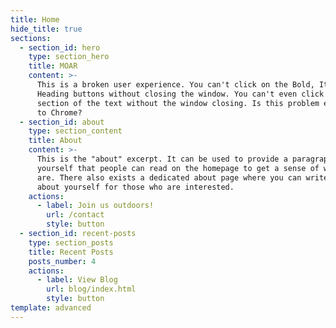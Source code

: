 ```yaml
---
title: Home
hide_title: true
sections:
  - section_id: hero
    type: section_hero
    title: MOAR
    content: >-
      This is a broken user experience. You can't click on the Bold, Italic, or
      Heading buttons without closing the window. You can't even click to a
      section of the text without the window closing. Is this problem exclusive
      to Chrome?
  - section_id: about
    type: section_content
    title: About
    content: >-
      This is the "about" excerpt. It can be used to provide a paragraph about
      yourself that people can read on the homepage to get a sense of who you
      are. There also exists a dedicated about page where you can write more
      about yourself for those who are interested.
    actions:
      - label: Join us outdoors!
        url: /contact
        style: button
  - section_id: recent-posts
    type: section_posts
    title: Recent Posts
    posts_number: 4
    actions:
      - label: View Blog
        url: blog/index.html
        style: button
template: advanced
---
```

